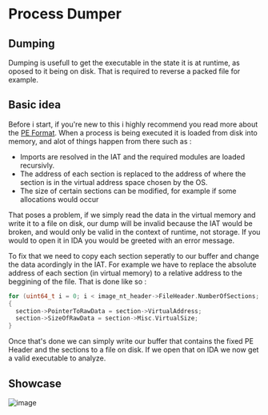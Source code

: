 # Process Dumper

## Dumping

Dumping is usefull to get the executable in the state it is at runtime, as oposed to it being on disk. That is required to reverse a packed file for example.

## Basic idea

Before i start, if you're new to this i highly recommend you read more about the [PE Format](https://docs.microsoft.com/en-us/windows/win32/debug/pe-format). When a process is being executed it is loaded from disk into memory, and alot of things happen from there such as :

- Imports are resolved in the IAT and the required modules are loaded recursivly.
- The address of each section is replaced to the address of where the section is in the virtual address space chosen by the OS.
- The size of certain sections can be modified, for example if some allocations would occur

That poses a problem, if we simply read the data in the virtual memory and write it to a file on disk, our dump will be invalid because the IAT would be broken, and would only be valid in the context of runtime, not storage. If you would to open it in IDA you would be greeted with an error message.

To fix that we need to copy each section seperatly to our buffer and change the data acordingly in the IAT. For example we have to replace the absolute address of each section (in virtual memory) to a relative address to the beggining of the file. That is done like so :
```cpp
for (uint64_t i = 0; i < image_nt_header->FileHeader.NumberOfSections; ++i, ++section)
{
  section->PointerToRawData = section->VirtualAddress;
  section->SizeOfRawData = section->Misc.VirtualSize;
}
```

Once that's done we can simply write our buffer that contains the fixed PE Header and the sections to a file on disk. If we open that on IDA we now get a valid executable to analyze.

## Showcase
![image](https://cdn.discordapp.com/attachments/780153367305256981/1040308663698587720/2022-11-10_17-50-40.gif)
